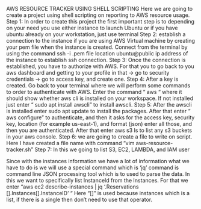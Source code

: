 AWS RESOURCE TRACKER USING SHELL SCRIPTING
Here we are going to create a project using shell scripting on reporting to AWS resource usage. 
Step 1: In order to create this project the first important step is to depending on your need you use either instance to launch Ubuntu or if you have ubuntu already on your workstation, just use terminal 
Step 2: establish a connection to the instance if you are using AWS Virtual machine by creating your pem file when the instance is created. Connect from the terminal by using the command ssh -i .pem file location ubuntu@public ip address of the instance to establish ssh connection.
Step 3: Once the connection is established, you have to authorize with AWS. For that you to go back to you aws dashboard and getting to your profile in that -> go to security credentials -> go to access key, and create one. 
Step 4: After a key is created. Go back to your terminal where we will perform some commands to order to authenticate with AWS. Enter the command “ aws “ where it should show whether aws cli is installed on your workspace. If not installed just enter “ sudo apt install awscli” to install awscli. 
Step 5: After the awscli is installed enter sudo apt update to install the packages. After that enter “ aws configure” to authenticate, and then it asks for the access key, security key, location (for example us-east-1), and format (json) enter all those, and then you are authenticated. After that enter aws s3 ls to list any s3 buckets in your aws console.
Step 6: we are going to create a file to write on script. Here I have created a file name with command “vim aws-resource-tracker.sh”
Step 7: In this we going to list S3, EC2, LAMBDA, and IAM user

 
Since with the instances information we have a lot of information what we have to do is we will use a special command which is ‘jq’ command is command line JSON processing tool which is to used to parse the data. In this we want to specifically list InstanceId from the Instances.
For that we enter “aws ec2 describe-instances | jq ‘.Reservations [].Instances[].InstanceID’ “ 
Here “[]” is used because instances which is a list, if there is a single then don’t need to use that operator.
